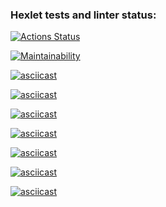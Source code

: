### Hexlet tests and linter status:
[![Actions Status](https://github.com/StanMSK/frontend-project-44/actions/workflows/hexlet-check.yml/badge.svg)](https://github.com/StanMSK/frontend-project-44/actions)

[![Maintainability](https://api.codeclimate.com/v1/badges/aa6b2e6da04282ec46b3/maintainability)](https://codeclimate.com/github/StanMSK/frontend-project-44/maintainability)

[![asciicast](https://asciinema.org/a/xgeSfBeB8ePUX0hdMpBdiuzeh.svg)](https://asciinema.org/a/xgeSfBeB8ePUX0hdMpBdiuzeh)

[![asciicast](https://asciinema.org/a/zyxvr5xiNfiv85PFzxnsawCYn.svg)](https://asciinema.org/a/zyxvr5xiNfiv85PFzxnsawCYn)

[![asciicast](https://asciinema.org/a/KrXSEBsWTmnmarGa5Y5tSxijy.svg)](https://asciinema.org/a/KrXSEBsWTmnmarGa5Y5tSxijy)

[![asciicast](https://asciinema.org/a/wBCghO7zq3BKoiXKM7y82DfJt.svg)](https://asciinema.org/a/wBCghO7zq3BKoiXKM7y82DfJt)

[![asciicast](https://asciinema.org/a/1fBPnybXWFTFnqQdtZ7bIblrc.svg)](https://asciinema.org/a/1fBPnybXWFTFnqQdtZ7bIblrc)

[![asciicast](https://asciinema.org/a/VxknWQjXjGwOzjwYonfDFfYme.svg)](https://asciinema.org/a/VxknWQjXjGwOzjwYonfDFfYme)

[![asciicast](https://asciinema.org/a/1I6wbYk0EaTgRuEZm2TnmZ3CN.svg)](https://asciinema.org/a/1I6wbYk0EaTgRuEZm2TnmZ3CN)